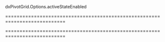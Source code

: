 <!--id-->dxPivotGrid.Options.activeStateEnabled<!--/id-->
===========================================================================
<!--hidden--><!--/hidden-->
===========================================================================


